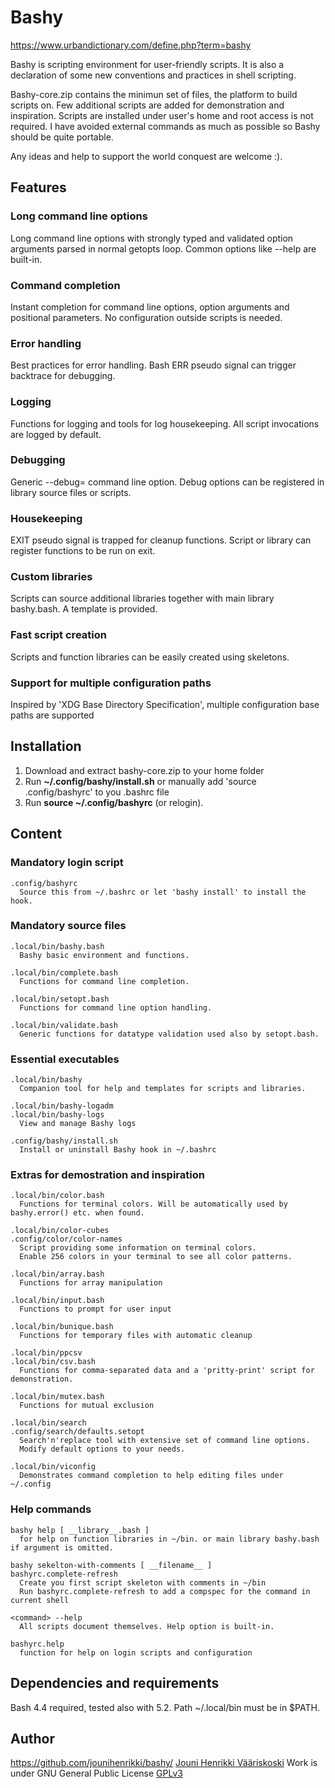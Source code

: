 # Bashy
https://www.urbandictionary.com/define.php?term=bashy

Bashy is scripting environment for user-friendly scripts.
It is also a declaration of some new conventions and practices in shell scripting.

Bashy-core.zip contains the minimun set of files, the platform to build scripts on. Few additional scripts are added for demonstration and inspiration.
Scripts are installed under user's home and root access is not required. I have avoided external commands as much as possible so Bashy should be quite portable.

Any ideas and help to support the world conquest are welcome :).

## Features
### Long command line options
Long command line options with strongly typed and validated option arguments parsed in normal getopts loop. Common options like --help are built-in.

### Command completion
Instant completion for command line options, option arguments and positional parameters. No configuration outside scripts is needed.

### Error handling
Best practices for error handling. Bash ERR pseudo signal can trigger backtrace for debugging.

### Logging
Functions for logging and tools for log housekeeping. All script invocations are logged by default.

### Debugging
Generic --debug= command line option. Debug options can be registered in library source files or scripts.

### Housekeeping
EXIT pseudo signal is trapped for cleanup functions. Script or library can register functions to be run on exit.

### Custom libraries
Scripts can source additional libraries together with main library bashy.bash. A template is provided.

### Fast script creation
Scripts and function libraries can be easily created using skeletons.

### Support for multiple configuration paths
Inspired by 'XDG Base Directory Specification', multiple configuration base paths are supported

## Installation
1. Download and extract bashy-core.zip to your home folder
2. Run **~/.config/bashy/install.sh** or manually add 'source .config/bashyrc' to you .bashrc file
3. Run **source ~/.config/bashyrc** (or relogin).

## Content
### Mandatory login script
    .config/bashyrc
      Source this from ~/.bashrc or let 'bashy install' to install the hook.
### Mandatory source files
    .local/bin/bashy.bash
      Bashy basic environment and functions.

    .local/bin/complete.bash
      Functions for command line completion.

    .local/bin/setopt.bash
      Functions for command line option handling.

    .local/bin/validate.bash
      Generic functions for datatype validation used also by setopt.bash.
### Essential executables
    .local/bin/bashy
      Companion tool for help and templates for scripts and libraries.

    .local/bin/bashy-logadm
    .local/bin/bashy-logs
      View and manage Bashy logs

    .config/bashy/install.sh
      Install or uninstall Bashy hook in ~/.bashrc
### Extras for demostration and inspiration
    .local/bin/color.bash
      Functions for terminal colors. Will be automatically used by bashy.error() etc. when found.

    .local/bin/color-cubes
    .config/color/color-names
      Script providing some information on terminal colors.
      Enable 256 colors in your terminal to see all color patterns.

    .local/bin/array.bash
      Functions for array manipulation

    .local/bin/input.bash
      Functions to prompt for user input

    .local/bin/bunique.bash
      Functions for temporary files with automatic cleanup

    .local/bin/ppcsv
    .local/bin/csv.bash
      Functions for comma-separated data and a 'pritty-print' script for demonstration.

    .local/bin/mutex.bash
      Functions for mutual exclusion

    .local/bin/search
    .config/search/defaults.setopt
      Search'n'replace tool with extensive set of command line options.
      Modify default options to your needs.

    .local/bin/viconfig
      Demonstrates command completion to help editing files under ~/.config
### Help commands
    bashy help [ __library__.bash ]
      for help on function libraries in ~/bin. or main library bashy.bash if argument is omitted.

    bashy sekelton-with-comments [ __filename__ ]
    bashyrc.complete-refresh
      Create you first script skeleton with comments in ~/bin
      Run bashyrc.complete-refresh to add a compspec for the command in current shell

    <command> --help
      All scripts document themselves. Help option is built-in.

    bashyrc.help
      function for help on login scripts and configuration
## Dependencies and requirements
Bash 4.4 required, tested also with 5.2.
Path ~/.local/bin must be in $PATH.
## Author
https://github.com/jounihenrikki/bashy/
[Jouni Henrikki Vääriskoski](mailto:?to=jouni.vaariskoski@gmail.com&subject=Bashy&body=Hello%20Jouni,)
Work is under GNU General Public License [GPLv3](https://www.gnu.org/licenses/gpl-3.0.html)
